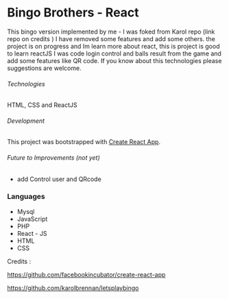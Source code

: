 # Bingo Brothers - React

This bingo version implemented by me - I was foked from Karol repo (link repo on credits ) I have removed some features and add some others. the project is on progress and Im learn more about react, this is project is good to learn reactJS I was code login control and balls result from the game and add some features like QR code.
If you know about this technologies please suggestions are welcome.

###### Technologies ########
HTML, CSS and ReactJS

###### Development #######
This project was bootstrapped with [Create React App](https://github.com/facebookincubator/create-react-app).

###### Future to Improvements (not yet)
- add Control user and QRcode

### Languages
- Mysql
- JavaScript
- PHP
- React - JS
- HTML
- CSS


Credits :

https://github.com/facebookincubator/create-react-app

https://github.com/karolbrennan/letsplaybingo
